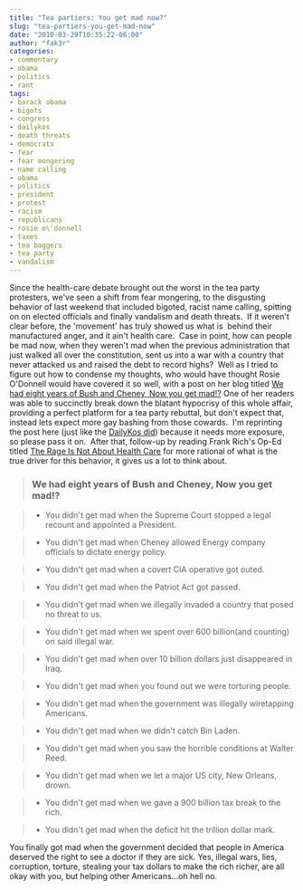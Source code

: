 ```yaml
---
title: "Tea partiers: You get mad now?"
slug: "tea-partiers-you-get-mad-now"
date: "2010-03-29T10:35:22-06:00"
author: "fak3r"
categories:
- commentary
- obama
- politics
- rant
tags:
- barack obama
- bigots
- congress
- dailykos
- death threats
- democrats
- fear
- fear mongering
- name calling
- obama
- politics
- president
- protest
- racism
- republicans
- rosie o\'donnell
- taxes
- tea baggers
- tea party
- vandalism
---
```




Since the health-care debate brought out the worst in the tea party protesters, we've seen a shift from fear mongering, to the disgusting behavior of last weekend that included bigoted, racist name calling, spitting on on elected officials and finally vandalism and death threats.  If it weren't clear before, the 'movement' has truly showed us what is  behind their manufactured anger, and it ain't health care.  Case in point, how can people be mad now, when they weren't mad when the previous administration that just walked all over the constitution, sent us into a war with a country that never attacked us and raised the debt to record highs?  Well as I tried to figure out how to condense my thoughts, who would have thought Rosie O'Donnell would have covered it so well, with a post on her blog titled [We had eight years of Bush and Cheney, Now you get mad!?](http://www.rosie.com/blog/2010/03/28/sent-to-me-today---pass-it-on/) One of her readers was able to succinctly break down the blatant hypocrisy of this whole affair, providing a perfect platform for a tea party rebuttal, but don't expect that, instead lets expect more gay bashing from those cowards.  I'm reprinting the post here (just like the [DailyKos did](http://www.dailykos.com/storyonly/2010/3/28/851912/-We-had-eight-years-of-Bush-and-Cheney,-Now-you-get-mad!)) because it needs more exposure, so please pass it on.  After that, follow-up by reading Frank Rich's Op-Ed titled [The Rage Is Not About Health Care](http://www.nytimes.com/2010/03/28/opinion/28rich.html) for more rational of what is the true driver for this behavior, it gives us a lot to think about.

<!-- more -->


> 

> 
> ### We had eight years of Bush and Cheney, Now you  get mad!?
> 
> 

> 
> 
	
>   * You didn't get mad when the Supreme Court stopped a legal recount and appointed a President.
> 


	
>   * You didn't get mad when Cheney allowed Energy company officials to dictate energy policy.
> 


	
>   * You didn't get mad when a covert CIA operative got outed.
> 


	
>   * You didn't get mad when the Patriot Act got passed.
> 


	
>   * You didn't get mad when we illegally invaded a country that posed no threat to us.
> 


	
>   * You didn't get mad when we spent over 600 billion(and counting) on said illegal war.
> 


	
>   * You didn't get mad when over 10 billion dollars just disappeared in  Iraq.
> 


	
>   * You didn't get mad when you found out we were torturing people.
> 


	
>   * You didn't get mad when the government was illegally wiretapping Americans.
> 


	
>   * You didn't get mad when we didn't catch Bin Laden.
> 


	
>   * You didn't get mad when you saw the horrible conditions at Walter Reed.
> 


	
>   * You didn't get mad when we let a major US city, New Orleans, drown.
> 


	
>   * You didn't get mad when we gave a 900 billion tax break to the rich.
> 


	
>   * You didn't get mad when the deficit hit the trillion dollar mark.
> 

You finally got mad when the government decided that people in America deserved the right to see a doctor if they are sick.  Yes, illegal wars, lies, corruption, torture, stealing your tax dollars to make the rich richer, are all okay with you, but helping other Americans...oh hell no.
